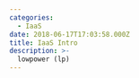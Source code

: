 ```yaml
---
categories:
  - IaaS
date: 2018-06-17T17:03:58.000Z
title: IaaS Intro
description: >-
  lowpower (lp)
---
```



